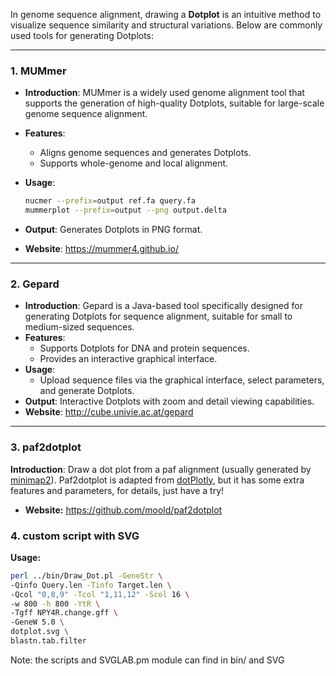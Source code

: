 In genome sequence alignment, drawing a **Dotplot** is an intuitive method to visualize sequence similarity and structural variations. Below are commonly used tools for generating Dotplots:

---

### 1. **MUMmer**
   - **Introduction**: MUMmer is a widely used genome alignment tool that supports the generation of high-quality Dotplots, suitable for large-scale genome sequence alignment.
   - **Features**:
     
     - Aligns genome sequences and generates Dotplots.
     - Supports whole-genome and local alignment.
   - **Usage**:
     ```bash
     nucmer --prefix=output ref.fa query.fa
     mummerplot --prefix=output --png output.delta
     ```
   - **Output**: Generates Dotplots in PNG format.
   - **Website**: https://mummer4.github.io/

---

### 2. **Gepard**
   - **Introduction**: Gepard is a Java-based tool specifically designed for generating Dotplots for sequence alignment, suitable for small to medium-sized sequences.
   - **Features**:
     - Supports Dotplots for DNA and protein sequences.
     - Provides an interactive graphical interface.
   - **Usage**:
     - Upload sequence files via the graphical interface, select parameters, and generate Dotplots.
   - **Output**: Interactive Dotplots with zoom and detail viewing capabilities.
   - **Website**: http://cube.univie.ac.at/gepard

---

### 3. **paf2dotplot**

**Introduction**: Draw a dot plot from a paf alignment (usually generated by [minimap2](https://github.com/lh3/minimap2)). Paf2dotplot is adapted from [dotPlotly](https://github.com/tpoorten/dotPlotly/), but it has some extra features and parameters, for details, just have a try!

   - **Website:** https://github.com/moold/paf2dotplot

### 4. **custom script with SVG**

**Usage:**

```bash
perl ../bin/Draw_Dot.pl -GeneStr \
-Qinfo Query.len -Tinfo Target.len \
-Qcol "0,8,9" -Tcol "1,11,12" -Scol 16 \
-w 800 -h 800 -YtR \
-Tgff NPY4R.change.gff \
-GeneW 5.0 \
dotplot.svg \
blastn.tab.filter
```

Note: the scripts and SVGLAB.pm module can find in bin/ and SVG
